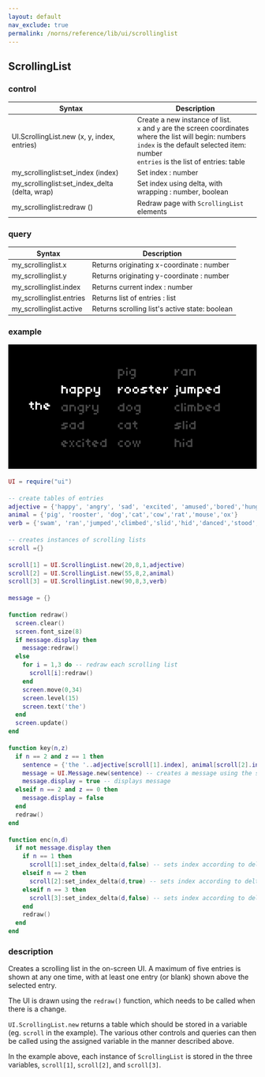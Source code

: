 ```yaml
---
layout: default
nav_exclude: true
permalink: /norns/reference/lib/ui/scrollinglist
---
```


## ScrollingList

### control

| Syntax                                         | Description                                                                                                                                                                                                |
| ---------------------------------------------- | ---------------------------------------------------------------------------------------------------------------------------------------------------------------------------------------------------------- |
| UI.ScrollingList.new (x, y, index, entries)    | Create a new instance of list.<br>`x` and `y` are the screen coordinates where the list will begin: numbers <br> `index` is the default selected item: number <br> `entries` is the list of entries: table |
| my_scrollinglist:set_index (index)             | Set index : number                                                                                                                                                                                         |
| my_scrollinglist:set_index_delta (delta, wrap) | Set index using delta, with wrapping : number, boolean                                                                                                                                                     |
| my_scrollinglist:redraw ()                     | Redraw page with `ScrollingList` elements                                                                                                                                                                  |

### query

| Syntax                   | Description                                    |
| ------------------------ | ---------------------------------------------- |
| my_scrollinglist.x       | Returns originating x-coordinate : number      |
| my_scrollinglist.y       | Returns originating y-coordinate : number      |
| my_scrollinglist.index   | Returns current index : number                 |
| my_scrollinglist.entries | Returns list of entries : list                 |
| my_scrollinglist.active  | Returns scrolling list's active state: boolean |

### example

![](../../../image/reference-images/scrollingexample.gif)

```lua
UI = require("ui")

-- create tables of entries
adjective = {'happy', 'angry', 'sad', 'excited', 'amused','bored','hungry','lazy'}
animal = {'pig', 'rooster', 'dog','cat','cow','rat','mouse','ox'}
verb = {'swam', 'ran','jumped','climbed','slid','hid','danced','stood','sat'}

-- creates instances of scrolling lists
scroll ={}

scroll[1] = UI.ScrollingList.new(20,8,1,adjective) 
scroll[2] = UI.ScrollingList.new(55,8,2,animal)
scroll[3] = UI.ScrollingList.new(90,8,3,verb)

message = {}

function redraw()
  screen.clear()
  screen.font_size(8)
  if message.display then
    message:redraw()
  else
    for i = 1,3 do -- redraw each scrolling list
      scroll[i]:redraw()
    end
    screen.move(0,34)
    screen.level(15)
    screen.text('the')
  end
  screen.update()
end

function key(n,z)
  if n == 2 and z == 1 then
    sentence = {'the '..adjective[scroll[1].index], animal[scroll[2].index]..' '..verb[scroll[3].index]} -- updates sentence using indexes
    message = UI.Message.new(sentence) -- creates a message using the sentence
    message.display = true -- displays message
  elseif n == 2 and z == 0 then
    message.display = false
  end
  redraw()
end

function enc(n,d)
  if not message.display then
    if n == 1 then
      scroll[1]:set_index_delta(d,false) -- sets index according to delta of E1, no wrapping
    elseif n == 2 then
      scroll[2]:set_index_delta(d,true) -- sets index according to delta of E2, with wrapping
    elseif n == 3 then
      scroll[3]:set_index_delta(d,false) -- sets index according to delta of E2, with no wrapping
    end
    redraw()
  end
end
```

### description

Creates a scrolling list in the on-screen UI. A maximum of five entries is shown at any one time, with at least one entry (or blank) shown above the selected entry. 

The UI is drawn using the `redraw()` function, which needs to be called when there is a change.

`UI.ScrollingList.new` returns a table which should be stored in a variable (eg. `scroll` in the example). The various other controls and queries can then be called using  the assigned variable in the manner described above.

In the example above, each instance of `ScrollingList` is stored in the three variables, `scroll[1]`, `scroll[2]`, and `scroll[3]`. 
